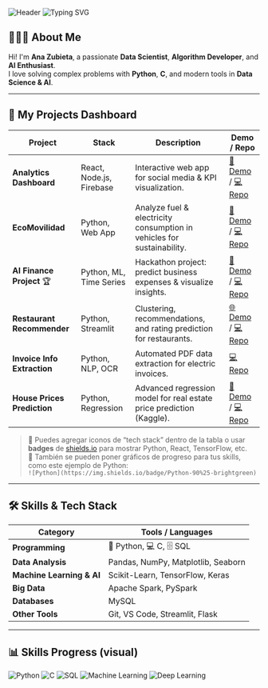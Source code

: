 ![Header](https://capsule-render.vercel.app/api?type=waving&color=87cefa&height=120&section=header)
![Typing SVG](https://readme-typing-svg.herokuapp.com/?color=87cefa&size=35&center=true&vCenter=true&width=1000&lines=Hello,+I'm+Ana+Zubieta;Welcome+to+my+GitHub+Profile)

## 👩🏻‍💻 About Me

Hi! I'm **Ana Zubieta**, a passionate **Data Scientist**, **Algorithm Developer**, and **AI Enthusiast**.  
I love solving complex problems with **Python**, **C**, and modern tools in **Data Science & AI**.  

---

## 🚀 My Projects Dashboard

| Project | Stack | Description | Demo / Repo |
|---------|-------|------------|------------|
| **Analytics Dashboard** | React, Node.js, Firebase | Interactive web app for social media & KPI visualization. | [🎥 Demo](https://drive.google.com/file/d/1fT5XnvHvyCdUob2kzksQYoPZ1Fdemagm/view?usp=drive_link) / [💻 Repo](https://github.com/Ateibuzena/my-analytics-dashboard) |
| **EcoMovilidad** | Python, Web App | Analyze fuel & electricity consumption in vehicles for sustainability. | [🎥 Demo](https://drive.google.com/file/d/1BgMOB2_9BlIBZNOWH4I5M706zGYCNWG2/view?usp=drive_link) / [💻 Repo](https://github.com/Ateibuzena/Proyecto_EcoMovilidad) |
| **AI Finance Project** 🏆 | Python, ML, Time Series | Hackathon project: predict business expenses & visualize insights. | [🎥 Demo](https://drive.google.com/file/d/1fnGG31PxtJdiQ_TRe-qT-050EmfuXeAv/view?usp=sharing) / [💻 Repo](https://github.com/Ateibuzena/Proyecto_AI_Finance) |
| **Restaurant Recommender** | Python, Streamlit | Clustering, recommendations, and rating prediction for restaurants. | [🌐 Demo](https://restaurantsrecomendator.streamlit.app/) / [💻 Repo](https://github.com/Ateibuzena/Proyecto_GastronomIA) |
| **Invoice Info Extraction** | Python, NLP, OCR | Automated PDF data extraction for electric invoices. | [💻 Repo](https://github.com/Ateibuzena/Extraccion_texto_IA) |
| **House Prices Prediction** | Python, Regression | Advanced regression model for real estate price prediction (Kaggle). | [🎥 Demo](https://drive.google.com/file/d/1vX4dpHf1IHpTMu-NmAdeYmur39hY9dZD/view?usp=drive_link) / [💻 Repo](https://github.com/Ateibuzena/House_Prices-Advanced_Regression_Techniques) |

> 🔹 Puedes agregar iconos de “tech stack” dentro de la tabla o usar **badges** de [shields.io](https://shields.io/) para mostrar Python, React, TensorFlow, etc.  
> 🔹 También se pueden poner gráficos de progreso para tus skills, como este ejemplo de Python:  
> `![Python](https://img.shields.io/badge/Python-90%25-brightgreen)`  

---

## 🛠 Skills & Tech Stack

| Category | Tools / Languages |
|----------|-----------------|
| **Programming** | 🐍 Python, 💻 C, 🗄️ SQL |
| **Data Analysis** | Pandas, NumPy, Matplotlib, Seaborn |
| **Machine Learning & AI** | Scikit-Learn, TensorFlow, Keras |
| **Big Data** | Apache Spark, PySpark |
| **Databases** | MySQL |
| **Other Tools** | Git, VS Code, Streamlit, Flask |

---

## 📊 Skills Progress (visual)

![Python](https://img.shields.io/badge/Python-90%25-brightgreen) 
![C](https://img.shields.io/badge/C-80%25-blue)
![SQL](https://img.shields.io/badge/SQL-75%25-orange)
![Machine Learning](https://img.shields.io/badge/Machine%20Learning-85%25-yellow)
![Deep Learning](https://img.shields.io/badge/Deep%20Learning-70%25-red)

